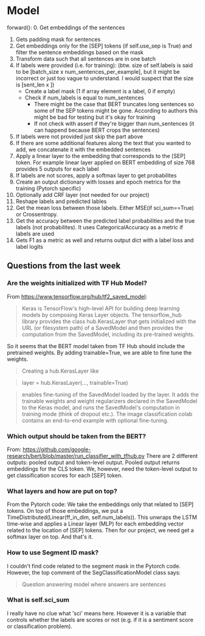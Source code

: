# Model
forward():
0. Get embeddings of the sentences
1. Gets padding mask for sentences
2. Get embeddings only for the [SEP] tokens (if self.use_sep is True) and filter the sentence embeddings based on the mask
2. Transform data such that all sentences are in one batch
3. If labels were provided (i.e. for training):
(btw. size of self.labels is said to be [batch_size x num_sentences_per_example], but it might be incorrect or just too vague to understand. I would suspect that the size is [sent_len x ])
    * Create a label mask (1 if array element is a label, 0 if empty)
    * Check if num_labels is equal to num_sentences
        * There might be the case that BERT truncates long sentences so some of the SEP tokens might be gone. According to authors this might be bad for testing but it's okay for training
        * If not check with assert if they're bigger than num_sentences (it can happend because BERT crops the sentences) 
4. If labels were not provided just skip the part above
5. If there are some additional features along the text that you wanted to add, we concatenate it with the embedded sentences
6. Apply a linear layer to the embedding that corresponds to the [SEP] token. For example linear layer applied on BERT embedding of size 768 provides 5 outputs for each label 
7. If labels are not scores, apply a softmax layer to get probabilites
8. Create an output dictionary with losses and epoch metrics for the training (Pytorch specific)
9. Optionally add CRF layer (not needed for our project)
10. Reshape labels and predicted lables
11. Get the mean loss between those labels. Either MSE(if sci_sum==True) or Crossentropy.
12. Get the accuracy between the predicted label probabilities and the true labels (not probabilites). It uses CategoricalAccuracy as a metric if labels are used
13. Gets F1 as a metric as well and returns output dict with a label loss and label logits

## Questions from the last week
### Are the weights initialized with TF Hub Model?
From https://www.tensorflow.org/hub/tf2_saved_model:
> Keras is TensorFlow's high-level API for building deep learning models by composing Keras Layer objects. The tensorflow_hub library provides the class hub.KerasLayer that gets initialized with the URL (or filesystem path) of a SavedModel and then provides the computation from the SavedModel, including its pre-trained weights.

So it seems that the BERT model taken from TF Hub should include the pretrained weights. By adding trainable=True, we are able to fine tune the weights.

> Creating a hub.KerasLayer like

> layer = hub.KerasLayer(..., trainable=True)

> enables fine-tuning of the SavedModel loaded by the layer. It adds the trainable weights and weight regularizers declared in the SavedModel to the Keras model, and runs the SavedModel's computation in training mode (think of dropout etc.).
The image classification colab contains an end-to-end example with optional fine-tuning.

### Which output should be taken from the BERT? 
From: https://github.com/google-research/bert/blob/master/run_classifier_with_tfhub.py
There are 2 different outputs: pooled output and token-level output. Pooled output returns embeddings for the CLS token. We, however, need the token-level output to get classification scores for each [SEP] token.
### What layers and how are put on top?
From the Pytorch code: 
We take the embeddings only that related to [SEP] tokens. On top of those embeddings, we put a TimeDistributed(Linear(ff_in_dim, self.num_labels)). This unwraps the LSTM time-wise and applies a Linear layer (MLP) for each embedding vector related to the location of [SEP] tokens. Then for our project, we need get a softmax layer on top. And that's it.
### How to use Segment ID mask?
I couldn't find code related to the segment mask in the Pytorch code. However, the top comment of the SegClassificationModel class says: 
> Question answering model where answers are sentences

### What is self.sci_sum
I really have no clue what 'sci' means here. However it is a variable that controls whether the labels are scores or not (e.g. if it is a sentiment score or classification problem). 
